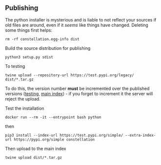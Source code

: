 ## Publishing

The python installer is mysterious and is liable to not reflect your sources if old files are around, even if it _seems_ like things have changed.  Deleting some things first helps:

```
rm -rf constellation.egg-info dist
```

Build the source distribution for publishing

```
python3 setup.py sdist
```

To testing

```
twine upload --repository-url https://test.pypi.org/legacy/ dist/*.tar.gz
```

To do this, the version number **must** be incremented over the published versions ([testing](https://test.pypi.org/project/constellation/), [main index](https://pypi.org/project/constellation/)) - if you forget to increment it the server will reject the upload.

Test the installation

```
docker run --rm -it --entrypoint bash python
```

then

```
pip3 install --index-url https://test.pypi.org/simple/ --extra-index-url https://pypi.org/simple constellation
```

Then upload to the main index

```
twine upload dist/*.tar.gz
```

